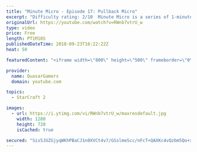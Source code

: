 ```yaml
---
title: "Minute Micro - Episode 17: Pullback Micro"
excerpt: "Difficulty rating: 2/10  Minute Micro is a series of 1-minute videos explaining how to perform common micro techniques. This episode is on pullback micro.  twitch.tv/Quasarprintf"
originalUrl: https://youtube.com/watch?v=RWnb7vtrU_w
type: video
price: Free
length: PT1M10S
publishedDateTime: 2018-09-23T16:22:22Z
heat: 50

featuredContent: "<iframe width=\"800\" height=\"500\" frameborder=\"0\" src=\"https://www.youtube.com/embed/RWnb7vtrU_w\" allow=\"accelerometer; autoplay; encrypted-media; gyroscope; picture-in-picture\" allowfullscreen></iframe>"

provider:
  name: QuasarGamers
  domain: youtube.com

topics:
  - StarCraft 2

images:
  - url: https://i.ytimg.com/vi/RWnb7vtrU_w/maxresdefault.jpg
    width: 1280
    height: 720
    isCached: true

secured: "Sis5JUZGjyqWKhPBaCJ1n0XVCt4v7/GSslmeScc/nFcT+QAXKc4vQzbm5Qo+xEo56I8oJqsJhJrcuHT2o/XJL7Q2zLLGMO38gl2ozYaSjDPt5yX/xPi9Eim4ja/PtmL/fSr921WXM+Wlt7j3VXdnLrrK+PFcakLpNxkNzaFc++FWCXFdYegQyjhjo7leqSapIVRU1AL/v+ZQFStCyZSv25KAHdnNvH4Igr21oKD2YcGDRNOyP2otIWYY0qT/6ZbZTXMwf0b9Cc1wX7ZNYTpbHjHwaeKU3AeIHBr1loI7EH1sEOtDlkfQClw1k4xWYTasTXsAygPz29At8U3gdjdX2paNX5f+BY+Ng++0b3N1cEUStmc2GgbocyReyWDy6jbQ+7hEVHaskYglIwTNkduGF7TQ1iu9Ih0fUGrOLQfcKbk=;wqMwpe68n7bZ5bNBW0vahA=="
---
```


